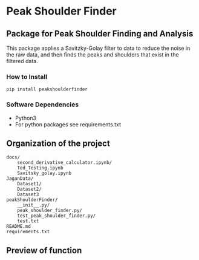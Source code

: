 # Peak Shoulder Finder 
## Package for Peak Shoulder Finding and Analysis
This package applies a Savitzky-Golay filter to data to reduce the noise in the raw data, and then finds the peaks and shoulders that exist in the filtered data.  

### How to Install 
```
pip install peakshoulderfinder  
```
### Software Dependencies 
- Python3 
- For python packages see requirements.txt

## Organization of the project
```
docs/
    second_derivative_calculator.ipynb/
    Ted_Testing.ipynb
    Savitsky_golay.ipynb 
JaganData/
    Dataset1/
    Dataset2/
    Dataset3
peakShoulderFinder/ 
    __init__.py/
    peak_shoulder_finder.py/
    test_peak_shoulder_finder.py/
    test.txt
README.md
requirements.txt
```

## Preview of function

